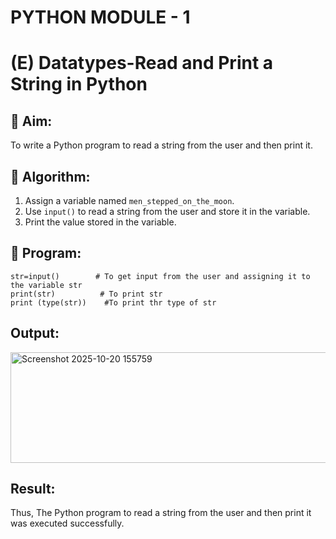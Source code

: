 # PYTHON MODULE - 1
# (E) Datatypes-Read and Print a String in Python

## 🎯 Aim:
To write a Python program to read a string from the user and then print it.

## 🧠 Algorithm:
1. Assign a variable named `men_stepped_on_the_moon`.
2. Use `input()` to read a string from the user and store it in the variable.
3. Print the value stored in the variable.

## 🧾 Program:

    str=input()        # To get input from the user and assigning it to the variable str
    print(str)          # To print str
    print (type(str))    #To print thr type of str

## Output:


<img width="847" height="177" alt="Screenshot 2025-10-20 155759" src="https://github.com/user-attachments/assets/8871dd83-82ef-487b-820d-6e8b5ee6eea3" />


## Result:
Thus, The Python program to read a string from the user and then print it was executed successfully.
